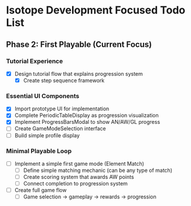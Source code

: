 # Isotope Development Focused Todo List

## Phase 2: First Playable (Current Focus)

### Tutorial Experience

- [x] Design tutorial flow that explains progression system
  - [x] Create step sequence framework
  <!-- - [ ] Design screens explaining AN-AW-GL progression
  - [ ] Implement interactive elements to demonstrate earning AW -->

### Essential UI Components

- [x] Import prototype UI for implementation
- [x] Complete PeriodicTableDisplay as progression visualization
- [x] Implement ProgressBarsModal to show AN/AW/GL progress
- [ ] Create GameModeSelection interface
- [ ] Build simple profile display

### Minimal Playable Loop

- [ ] Implement a simple first game mode (Element Match)
  - [ ] Define simple matching mechanic (can be any type of match)
  - [ ] Create scoring system that awards AW points
  - [ ] Connect completion to progression system
- [ ] Create full game flow
  - [ ] Game selection → gameplay → rewards → progression
